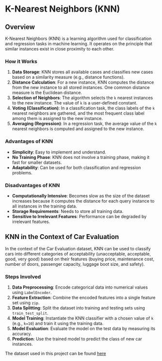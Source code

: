 # K-Nearest Neighbors (KNN)

## Overview

K-Nearest Neighbors (KNN) is a learning algorithm used for classification and regression tasks in machine learning. It operates on the principle that similar instances exist in close proximity to each other.

### How it Works

1. **Data Storage**: KNN stores all available cases and classifies new cases based on a similarity measure (e.g., distance functions).
2. **Distance Calculation**: For a new instance, KNN computes the distance from the new instance to all stored instances. One common distance measure is the Euclidean distance.
3. **Selection of Neighbors**: The algorithm selects the `k` nearest instances to the new instance. The value of `k` is a user-defined constant.
4. **Voting (Classification)**: In a classification task, the class labels of the `k` nearest neighbors are gathered, and the most frequent class label among them is assigned to the new instance.
5. **Averaging (Regression)**: In a regression task, the average value of the `k` nearest neighbors is computed and assigned to the new instance.

### Advantages of KNN

- **Simplicity**: Easy to implement and understand.
- **No Training Phase**: KNN does not involve a training phase, making it fast for smaller datasets.
- **Adaptability**: Can be used for both classification and regression problems.

### Disadvantages of KNN

- **Computationally Intensive**: Becomes slow as the size of the dataset increases because it computes the distance for each query instance to all instances in the training data.
- **Storage Requirements**: Needs to store all training data.
- **Sensitive to Irrelevant Features**: Performance can be degraded by irrelevant features.

## KNN in the Context of Car Evaluation

In the context of the Car Evaluation dataset, KNN can be used to classify cars into different categories of acceptability (unacceptable, acceptable, good, very good) based on their features (buying price, maintenance cost, number of doors, passenger capacity, luggage boot size, and safety).

### Steps Involved

1. **Data Preprocessing**: Encode categorical data into numerical values using `LabelEncoder`.
2. **Feature Extraction**: Combine the encoded features into a single feature set using `zip`.
3. **Data Splitting**: Split the dataset into training and testing sets using `train_test_split`.
4. **Model Training**: Instantiate the KNN classifier with a chosen value of `k` (e.g., `k=10`) and train it using the training data.
5. **Model Evaluation**: Evaluate the model on the test data by measuring its accuracy.
6. **Prediction**: Use the trained model to predict the class of new car instances.

The dataset used in this project can be found [here](https://archive.ics.uci.edu/dataset/19/car+evaluation)